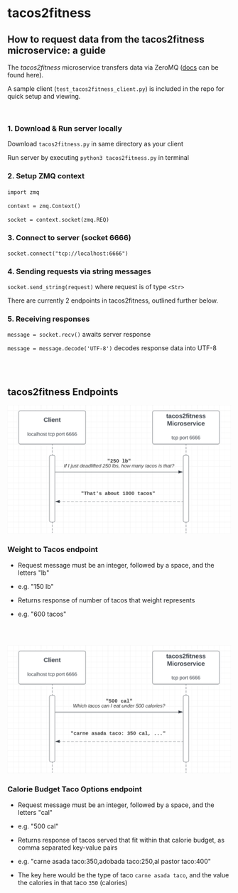 # tacos2fitness

## How to request data from the tacos2fitness microservice: a guide
The *tacos2fitness* microservice transfers data via ZeroMQ ([docs](https://zeromq.org/) can be found here).

A sample client (`test_tacos2fitness_client.py`) is included in the repo for quick setup and viewing.

<br>

### 1. Download & Run server locally
Download `tacos2fitness.py` in same directory as your client

Run server by executing `python3 tacos2fitness.py` in terminal

### 2. Setup ZMQ context
`import zmq`

`context = zmq.Context()`

`socket = context.socket(zmq.REQ)`

### 3. Connect to server (socket 6666)
`socket.connect("tcp://localhost:6666")`

### 4. Sending requests via string messages
`socket.send_string(request)` where request is of type `<Str>`

There are currently 2 endpoints in tacos2fitness, outlined further below.

### 5. Receiving responses
`message = socket.recv()` awaits server response

`message = message.decode('UTF-8')` decodes response data into UTF-8

<br><br>

## tacos2fitness Endpoints

<img src="pics/WeightToNumTacos.png" width="600">
<h3>Weight to Tacos endpoint</h3>

- Request message must be an integer, followed by a space, and the letters "lb"

- e.g. "150 lb"

- Returns response of number of tacos that weight represents

- e.g. "600 tacos"

<br><br>

<img src="pics/CaloriesToTacoOptions.png" width="600">
<h3>Calorie Budget Taco Options endpoint</h3>

- Request message must be an integer, followed by a space, and the letters "cal"

- e.g. "500 cal"

- Returns response of tacos served that fit within that calorie budget, as comma separated key-value pairs

- e.g. "carne asada taco:350,adobada taco:250,al pastor taco:400"

- The key here would be the type of taco `carne asada taco`, and the value the calories in that taco `350` (calories)










